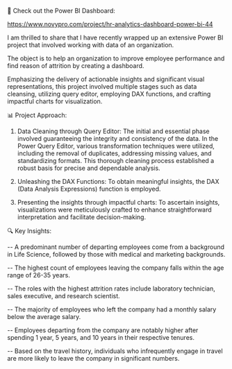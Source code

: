 🔗 Check out the Power BI Dashboard:

https://www.novypro.com/project/hr-analytics-dashboard-power-bi-44

I am thrilled to share that I have recently wrapped up an extensive Power BI project that involved working with data of an organization.

The object is to help an organization to improve employee performance and find reason of attrition by creating a dashboard.

Emphasizing the delivery of actionable insights and significant visual representations, this project involved multiple stages such as data cleansing, utilizing query editor, employing DAX functions, and crafting impactful charts for visualization.

📊 Project Approach:

1. Data Cleaning through Query Editor: The initial and essential phase involved guaranteeing the integrity and consistency of the data. In the Power Query Editor, various transformation techniques were utilized, including the removal of duplicates, addressing missing values, and standardizing formats. This thorough cleaning process established a robust basis for precise and dependable analysis.

2. Unleashing the DAX Functions: To obtain meaningful insights, the DAX (Data Analysis Expressions) function is employed.

3. Presenting the insights through impactful charts: To ascertain insights, visualizations were meticulously crafted to enhance straightforward interpretation and facilitate decision-making.



🔍 Key Insights:

-- A predominant number of departing employees come from a background in Life Science, followed by those with medical and marketing backgrounds.

-- The highest count of employees leaving the company falls within the age range of 26-35 years.

-- The roles with the highest attrition rates include laboratory technician, sales executive, and research scientist.

-- The majority of employees who left the company had a monthly salary below the average salary.

-- Employees departing from the company are notably higher after spending 1 year, 5 years, and 10 years in their respective tenures.

-- Based on the travel history, individuals who infrequently engage in travel are more likely to leave the company in significant numbers.




